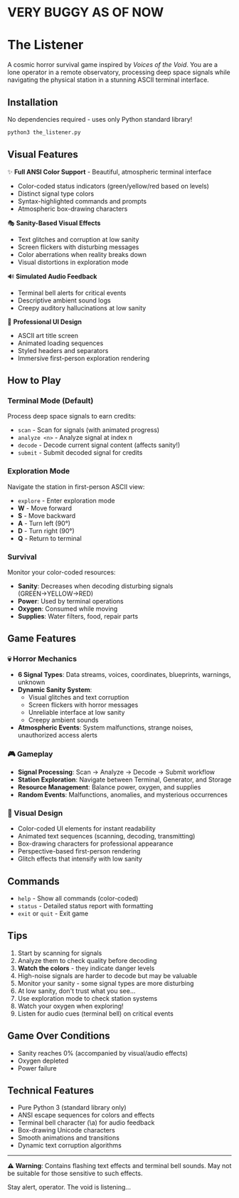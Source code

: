 # VERY BUGGY AS OF NOW

# The Listener

A cosmic horror survival game inspired by *Voices of the Void*. You are a lone operator in a remote observatory, processing deep space signals while navigating the physical station in a stunning ASCII terminal interface.

## Installation

No dependencies required - uses only Python standard library!

```bash
python3 the_listener.py
```

## Visual Features

✨ **Full ANSI Color Support** - Beautiful, atmospheric terminal interface
- Color-coded status indicators (green/yellow/red based on levels)
- Distinct signal type colors
- Syntax-highlighted commands and prompts
- Atmospheric box-drawing characters

🎭 **Sanity-Based Visual Effects**
- Text glitches and corruption at low sanity
- Screen flickers with disturbing messages
- Color aberrations when reality breaks down
- Visual distortions in exploration mode

🔊 **Simulated Audio Feedback**
- Terminal bell alerts for critical events
- Descriptive ambient sound logs
- Creepy auditory hallucinations at low sanity

🎨 **Professional UI Design**
- ASCII art title screen
- Animated loading sequences
- Styled headers and separators
- Immersive first-person exploration rendering

## How to Play

### Terminal Mode (Default)
Process deep space signals to earn credits:
- `scan` - Scan for signals (with animated progress)
- `analyze <n>` - Analyze signal at index n  
- `decode` - Decode current signal content (affects sanity!)
- `submit` - Submit decoded signal for credits

### Exploration Mode
Navigate the station in first-person ASCII view:
- `explore` - Enter exploration mode
- **W** - Move forward
- **S** - Move backward
- **A** - Turn left (90°)
- **D** - Turn right (90°)
- **Q** - Return to terminal

### Survival
Monitor your color-coded resources:
- **Sanity**: Decreases when decoding disturbing signals (GREEN→YELLOW→RED)
- **Power**: Used by terminal operations
- **Oxygen**: Consumed while moving
- **Supplies**: Water filters, food, repair parts

## Game Features

### 💀 Horror Mechanics
- **6 Signal Types**: Data streams, voices, coordinates, blueprints, warnings, unknown
- **Dynamic Sanity System**: 
  - Visual glitches and text corruption
  - Screen flickers with horror messages
  - Unreliable interface at low sanity
  - Creepy ambient sounds
- **Atmospheric Events**: System malfunctions, strange noises, unauthorized access alerts

### 🎮 Gameplay
- **Signal Processing**: Scan → Analyze → Decode → Submit workflow
- **Station Exploration**: Navigate between Terminal, Generator, and Storage
- **Resource Management**: Balance power, oxygen, and supplies
- **Random Events**: Malfunctions, anomalies, and mysterious occurrences

### 🎨 Visual Design
- Color-coded UI elements for instant readability
- Animated text sequences (scanning, decoding, transmitting)
- Box-drawing characters for professional appearance
- Perspective-based first-person rendering
- Glitch effects that intensify with low sanity

## Commands

- `help` - Show all commands (color-coded)
- `status` - Detailed status report with formatting
- `exit` or `quit` - Exit game

## Tips

1. Start by scanning for signals
2. Analyze them to check quality before decoding
3. **Watch the colors** - they indicate danger levels
4. High-noise signals are harder to decode but may be valuable
5. Monitor your sanity - some signal types are more disturbing
6. At low sanity, don't trust what you see...
7. Use exploration mode to check station systems
8. Watch your oxygen when exploring!
9. Listen for audio cues (terminal bell) on critical events

## Game Over Conditions

- Sanity reaches 0% (accompanied by visual/audio effects)
- Oxygen depleted
- Power failure

## Technical Features

- Pure Python 3 (standard library only)
- ANSI escape sequences for colors and effects
- Terminal bell character (\a) for audio feedback
- Box-drawing Unicode characters
- Smooth animations and transitions
- Dynamic text corruption algorithms

---

⚠️ **Warning**: Contains flashing text effects and terminal bell sounds. May not be suitable for those sensitive to such effects.

Stay alert, operator. The void is listening...
